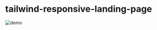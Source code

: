 ﻿# tailwind-responsive-landing-page
 ![demo](https://repository-images.githubusercontent.com/594596141/1517032c-ba70-4351-b11a-cd517599dd25)

